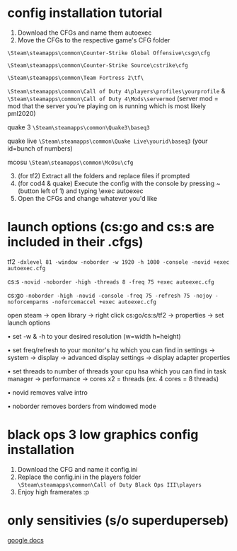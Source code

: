 # config installation tutorial
1. Download the CFGs and name them autoexec
2. Move the CFGs to the respective game's CFG folder

``\Steam\steamapps\common\Counter-Strike Global Offensive\csgo\cfg``

``\Steam\steamapps\common\Counter-Strike Source\cstrike\cfg``

``\Steam\steamapps\common\Team Fortress 2\tf\``

``\Steam\steamapps\common\Call of Duty 4\players\profiles\yourprofile``
&
``\Steam\steamapps\common\Call of Duty 4\Mods\servermod`` (server mod = mod that the server you're playing on is running which is most likely pml2020)

quake 3 ``\Steam\steamapps\common\Quake3\baseq3``

quake live ``\Steam\steamapps\common\Quake Live\yourid\baseq3`` (your id=bunch of numbers)

mcosu ``\Steam\steamapps\common\McOsu\cfg``

3. (for tf2) Extract all the folders and replace files if prompted
4. (for cod4 & quake) Execute the config with the console by pressing ~ (button left of 1) and typing \exec autoexec
5. Open the CFGs and change whatever you'd like

# launch options (cs:go and cs:s are included in their .cfgs)

tf2 ``-dxlevel 81 -window -noborder -w 1920 -h 1080 -console -novid +exec autoexec.cfg``

cs:s ``-novid -noborder -high -threads 8 -freq 75 +exec autoexec.cfg``

cs:go ``-noborder -high -novid -console -freq 75 -refresh 75 -nojoy -noforcemparms -noforcemaccel +exec autoexec.cfg``

open steam -> open library -> right click cs:go/cs:s/tf2 -> properties -> set launch options

• set -w & -h to your desired resolution (w=width h=height)
 
• set freq/refresh to your monitor's hz which you can find in settings -> system -> display -> advanced display settings -> display adapter properties

• set threads to number of threads your cpu hsa which you can find in task manager -> performance -> cores x2 = threads (ex. 4 cores = 8 threads)

• novid removes valve intro

• noborder removes borders from windowed mode

# black ops 3 low graphics config installation
1. Download the CFG and name it config.ini
2. Replace the config.ini in the players folder
``\Steam\steamapps\common\Call of Duty Black Ops III\players``
3. Enjoy high framerates :p


# only sensitivies (s/o superduperseb)
[google docs](https://docs.google.com/document/d/1bXtwCQAUmVkXpGmn-3aNfkaQEoMj4Jch-NmZaQnGnmA/edit?usp=sharing)
